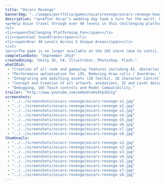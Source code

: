```yaml
---
title: "Oscars Revenge"
bannerImg: "../images/portfolio/games/oscarsrevenge/oscars-revenge-header.jpg"
description: "<p>After Oscar’s wedding day took a turn for the worst, he was forced on a journey to seek revenge.</p>
<p>Help Oscar travel through over 40 levels in this challenging platformer, avoiding deathly obstacles and dangerous enemies. Collecting coins to progress further.</p>
<ul>
<li><span>Challenging Platforming Fun</span></li>
<li><span>Cool Soundtrack</span></li>
<li><span>Over 40 Levels Across 5 Unique Areas</span></li>
</ul>
<p><i>The game is no longer available on the iOS store (due to costs), However I am able to show the game in person and may re release one day.</i></p>"
completionDate: "September 2014"
createdUsing: "Unity 3D, C#, Illustrator, Photoshop, Flash."
whatIDid:
 - "Creation of all code and gameplay features including AI, obstacles, Scene navigation and Saving."
 - "Performance optimisation for iOS, Reducing draw calls / Overdraw, Sprite batching, Object pooling, Correct use of shaders, Image / audio optimisation, Other general Optimisations."
 - "Integrating and modifying assets (2D Toolkit, 2D Character Controller)."
 - "Concept and Creation of all artwork, animations, UI and Level designs. Marketing the game."
 - "Debugging, iOS Touch controls and Model Compatibility."
trailer: "http://www.youtube.com/embed/eHi8tp3UsIg"
screenshots:
 - "../../screenshots/oscars-revenge/oscars-revenge-s1.jpg"
 - "../../screenshots/oscars-revenge/oscars-revenge-s2.jpg"
 - "../../screenshots/oscars-revenge/oscars-revenge-s3.jpg"
 - "../../screenshots/oscars-revenge/oscars-revenge-s4.jpg"
 - "../../screenshots/oscars-revenge/oscars-revenge-s5.jpg"
 - "../../screenshots/oscars-revenge/oscars-revenge-s6.jpg"
 - "../../screenshots/oscars-revenge/oscars-revenge-s7.jpg"
 - "../../screenshots/oscars-revenge/oscars-revenge-s8.jpg"
thumbnails:
 - "../../screenshots/oscars-revenge/oscars-revenge-s1.jpg"
 - "../../screenshots/oscars-revenge/oscars-revenge-s2.jpg"
 - "../../screenshots/oscars-revenge/oscars-revenge-s3.jpg"
 - "../../screenshots/oscars-revenge/oscars-revenge-s4.jpg"
 - "../../screenshots/oscars-revenge/oscars-revenge-s5.jpg"
 - "../../screenshots/oscars-revenge/oscars-revenge-s6.jpg"
 - "../../screenshots/oscars-revenge/oscars-revenge-s7.jpg"
 - "../../screenshots/oscars-revenge/oscars-revenge-s8.jpg"
---
```

